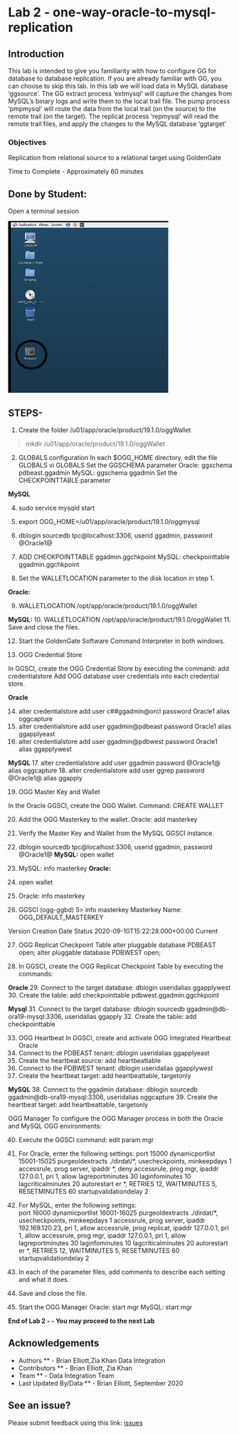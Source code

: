 #  Lab 2 -  one-way-oracle-to-mysql-replication

## Introduction

This lab is intended to give you familiarity with how to configure GG for database to database replication. If you are already familiar with GG, you can choose to skip this lab.
In this lab we will load data in MySQL database ‘ggsource’. The GG extract process ‘extmysql’ will
capture the changes from MySQL’s binary logs and write them to the local trail file. The pump process
‘pmpmysql’ will route the data from the local trail (on the source) to the remote trail (on the target). The replicat process ‘repmysql’ will read the remote trail files, and apply the changes to the MySQL database ‘ggtarget’

### Objectives
Replication from relational source to a relational target using GoldenGate


Time to Complete -
Approximately 60 minutes

## Done by Student:

Open a terminal session

![](./images/terminal2.png)

## STEPS-

1. Create the folder /u01/app/oracle/product/19.1.0/oggWallet
> mkdir /u01/app/oracle/product/19.1.0/oggWallet

2. GLOBALS configuration
In each $OGG_HOME directory, edit the file GLOBALS
vi GLOBALS
Set the GGSCHEMA parameter
Oracle: ggschema pdbeast.ggadmin
MySQL: ggschema ggadmin
Set the CHECKPOINTTABLE parameter

**MySQL**

4. sudo service mysqld start

5. export OGG_HOME=/u01/app/oracle/product/19.1.0/oggmysql
6. dblogin sourcedb tpc@localhost:3306, userid ggadmin, password @Oracle1@
7. ADD CHECKPOINTTABLE ggadmin.ggchkpoint
MySQL: checkpointtable ggadmin.ggchkpoint
8. Set the WALLETLOCATION parameter to the disk location in step 1.

**Oracle:**

9.  WALLETLOCATION /opt/app/oracle/product/19.1.0/oggWallet

**MySQL:**
10. WALLETLOCATION /opt/app/oracle/product/19.1.0/oggWallet
11. Save and close the files.

12. Start the GoldenGate Software Command Interpreter in both windows.

13. OGG Credential Store

In GGSCI, create the OGG Credential Store by executing the command: 
add credentialstore
Add OGG database user credentials into each credential store.

**Oracle**

14. alter credentialstore add user c##ggadmin@orcl password Oracle1 alias oggcapture
15. alter credentialstore add user ggadmin@pdbeast password Oracle1 alias ggapplyeast
16. alter credentialstore add user ggadmin@pdbwest password Oracle1 alias ggapplywest
       
**MySQL**
17. alter credentialstore add user ggadmin password @Oracle1@ alias oggcapture
18. alter credentialstore add user ggrep password @Oracle1@ alias ggapply

19. OGG Master Key and Wallet

In the Oracle GGSCI, create the OGG Wallet.
Command: CREATE WALLET 

20. Add the OGG Masterkey to the wallet.
Oracle: add masterkey
21. Verify the Master Key and Wallet from the MySQL GGSCI instance.
22. dblogin sourcedb tpc@localhost:3306, userid ggadmin, password @Oracle1@
**MySQL:** open wallet
23. MySQL: info masterkey
**Oracle:** 
24. open wallet
25. Oracle: info masterkey

26. GGSCI (ogg-ggbd) 5> info masterkey
Masterkey Name: OGG_DEFAULT_MASTERKEY

Version         Creation Date                            Status
2020-09-10T15:22:28.000+00:00   Current
   
27. OGG Replicat Checkpoint Table
alter pluggable database PDBEAST open;
alter pluggable database PDBWEST open;

28. In GGSCI, create the OGG Replicat Checkpoint Table by executing the commands:

**Oracle**
29. Connect to the target database: dblogin useridalias ggapplywest
30. Create the table: add checkpointtable pdbwest.ggadmin.ggchkpoint

**Mysql**
31. Connect to the target database: dblogin sourcedb ggadmin@db-ora19-mysql:3306, useridalias ggapply
32. Create the table: add checkpointtable	

33. OGG Heartbeat
In GGSCI, create and activate OGG Integrated Heartbeat
Oracle
34. Connect to the PDBEAST tenant: dblogin useridalias ggapplyeast
35. Create the heartbeat source: add heartbeattable		
36. Connect to the PDBWEST tenant: dblogin useridalias ggapplywest
37. Create the heartbeat target: add heartbeattable, targetonly

**MySQL**
38. Connect to the ggadmin database: dblogin sourcedb ggadmin@db-ora19-mysql:3306, useridalias oggcapture
39. Create the heartbeat target: add heartbeattable, targetonly
		  
OGG Manager
To configure the OGG Manager process in both the Oracle and MySQL OGG environments:

40. Execute the GGSCI command: edit param mgr

41. For Oracle, enter the following settings:
	      port 15000
          dynamicportlist 15001-15025
          purgeoldextracts ./dirdat/*, usecheckpoints, minkeepdays 1
          accessrule, prog server, ipaddr *, deny
          accessrule, prog mgr, ipaddr 127.0.0.1, pri 1, allow
          lagreportminutes 30
          laginfominutes 10
          lagcriticalminutes 20
          autorestart er *, RETRIES 12, WAITMINUTES 5, RESETMINUTES 60
          startupvalidationdelay 2

42. For MySQL, enter the following settings:	
	      port 16000
          dynamicportlist 16001-16025
          purgeoldextracts ./dirdat/*, usecheckpoints, minkeepdays 1
          accessrule, prog server, ipaddr 192.169.120.23, pri 1, allow
		  accessrule, prog replicat, ipaddr 127.0.0.1, pri 1, allow
          accessrule, prog mgr, ipaddr 127.0.0.1, pri 1, allow
          lagreportminutes 30
          laginfominutes 10
          lagcriticalminutes 20
          autorestart er *, RETRIES 12, WAITMINUTES 5, RESETMINUTES 60
          startupvalidationdelay 2
43. In each of the parameter files, add comments to describe each setting and what it does.
44. Save and close the file.
45. Start the OGG Manager
Oracle: start mgr
MySQL: start mgr

**End of Lab 2 - - You may proceed to the next Lab**

## Acknowledgements

  * Authors ** - Brian Elliott,Zia Khan Data Integration
  * Contributors ** - Brian Elliott, Zia Khan
  * Team ** - Data Integration Team
  * Last Updated By/Data ** - Brian Elliott, September 2020

## See an issue?

Please submit feedback using this link: [issues](https://github.com/oracle/learning-library/issues) 
  

